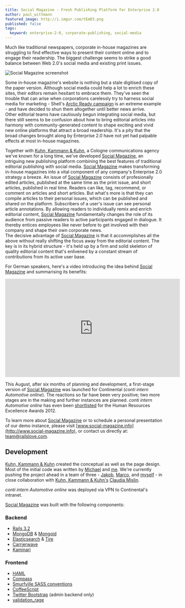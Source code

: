 ```yaml
---
title: Social Magazine - Fresh Publishing Platform for Enterprise 2.0
author: paul_wittmann
featured_image: http://i.imgur.com/tEmD3.png
published: false
tags:
  keyword: enterprise-2-0, corporate-publishing, social-media
---
```



Much like traditional newspapers, corporate in-house magazines are struggling to find effective ways to present their content online and to engage their readership. The biggest challenge seems to strike a good balance between Web 2.0's social media and existing print issues.

![Social Magazine screenshot](http://i.imgur.com/MbGja.jpg)

Some in-house magazine's website is nothing but a stale digitised copy of the paper version. Although social media could help a lot to enrich these sites, their editors remain hesitant to embrace them. They've seen the trouble that can arise when corporations carelessly try to harness social media for marketing - Shell's [Arctic Ready campaign](http://arcticready.com/social/gallery) is an extreme example - and have decided to shun them altogether until better news arrive.<br>
Other editorial teams have cautiously begun integrating social media, but there still seems to be confusion about how to bring editorial articles into harmony with community-generated content to shape exciting and vivid new online platforms that attract a broad readership. It's a pity that the broad changes brought along by Enterprise 2.0 have not yet had palpable effects at most in-house magazines.

Together with [Kuhn, Kammann &amp; Kuhn](http://www.kkundk.de), a Cologne communications agency we've known for a long time, we've developed [Social Magazine](http://www.social-magazine.info), an intriguing new publishing platform combining the best features of traditional editorial publishing with social media. [Social Magazine](http://www.social-magazine.info) makes transforming in-house magazines into a vital component of any company's Enterprise 2.0 strategy a breeze.
An issue of [Social Magazine](http://www.social-magazine.info) consists of profesionally edited articles, published at the same time as the print issue, and short articles, published in real time. Readers can like, tag, recommend, or comment on articles and short articles. But what's more is that they can compile articles to their personal issues, which can be published and shared on the platform. Subscribers of a user's issue can see personal article annotations.
By allowing readers to individually remix and enrich editorial content, [Social Magazine](http://www.social-magazine.info) fundamentally changes the role of its audience from passive readers to active participants engaged in dialogue. It thereby entices employees like never before to get involved with their company and shape their own corporate news.<br>
The decisive advantage of [Social Magazine](http://www.social-magazine.info) is that it accommplishes all the above without really shifting the focus away from the editorial content. The key is in its hybrid structure - it's held up by a firm and solid skeleton of quality editorial content that's enlivened by a constant stream of contributions from its active user base.

For German speakers, here's a video introducing the idea behind [Social Magazine](http://www.social-magazine.info) and summarising its benefits:
<div style="text-align:center">
<iframe width="560" height="315" src="http://www.youtube.com/embed/1dzbhKD3x3E" frameborder="0" allowfullscreen></iframe>
</div>

This August, after six months of planning and development, a first-stage version of [Social Magazine](http://www.social-magazine.info) was launched for Continental (_conti intern Automotive online_). The reactions so far have been very positive; two more stages are in the making and further instances are planned. _conti intern Automotive online_ has even been [shortlisted](http://www.hr-excellence-awards.de/shortlist) for the Human Resources Excellence Awards 2012.

To learn more about [Social Magazine](http://www.social-magazine.info) or to schedule a personal presentation of our demo instance, please visit [www.social-magazine.info](http://www.social-magazine.info), or contact us directly at: [team@railslove.com](mailto:team@railslove.com).


Development
-----------

[Kuhn, Kammann &amp; Kuhn](http://www.kkundk.de) created the conceptual as well as the page design. Most of the initial code was written by [Michael](http://railslove.com/team/michael_bumann) and [me](http://railslove.com/team/paul_wittmann). We're currently pushing the project ahead in a team of three - [Jakob](http://www.railslove.com/team/jakob_hilden), [Marco](http://www.railslove.com/team/marco_schaden), and [myself](http://railslove.com/team/paul_wittmann) - in close collaboration with [Kuhn, Kammann &amp; Kuhn's](http://www.kkundk.de) [Claudia Mislin](http://www.kkundk.de/page/92-claudia-mislin).

_conti intern Automotive online_ was deployed via VPN to Continental's intranet.

[Social Magazine](http://www.social-magazine.info) was built with the following components:

### Backend
* [Rails 3.2](http://rubyonrails.org)
* [MongoDB](http://www.mongodb.org) &amp; [Mongoid](http://two.mongoid.org)
* [Elasticsearch](http://www.elasticsearch.org) &amp; [Tire](https://github.com/karmi/tire)
* [Carrierwave](https://github.com/jnicklas/carrierwave)
* [Kaminari](https://github.com/amatsuda/kaminari)

### Frontend
* [HAML](http://haml.info)
* [Compass](http://compass-style.org)
* [Smurfville SASS conventions](https://github.com/railslove/smurfville)
* [CoffeeScript](http://coffeescript.org)
* [Twitter Bootstrap](http://twitter.github.com/bootstrap) (admin backend only)
* [validation_rage](https://github.com/bumi/validation_rage)

